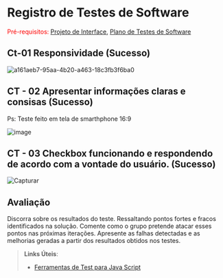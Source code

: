 # Registro de Testes de Software

<span style="color:red">Pré-requisitos: <a href="3-Projeto de Interface.md"> Projeto de Interface</a></span>, <a href="8-Plano de Testes de Software.md"> Plano de Testes de Software</a>

## Ct-01 Responsividade (Sucesso) 
![a161aeb7-95aa-4b20-a463-18c3fb3f6ba0](https://user-images.githubusercontent.com/113618051/204166797-fc0c0174-1bf2-413c-8b7f-6e390b3f3210.jpg)



## CT - 02 Apresentar informações claras e consisas (Sucesso) 


Ps: Teste feito em tela de smarthphone 16:9 

![image](https://user-images.githubusercontent.com/113618051/204166963-0ed937d5-bf38-448b-b7e2-4831f770351f.png)

## CT - 03 Checkbox funcionando e respondendo de acordo com a vontade do usuário. (Sucesso) 

![Capturar](https://user-images.githubusercontent.com/113618051/204167192-e8ebb6f2-f7ce-4fef-8b0e-273c90b27bfd.JPG)

## Avaliação

Discorra sobre os resultados do teste. Ressaltando pontos fortes e fracos identificados na solução. Comente como o grupo pretende atacar esses pontos nas próximas iterações. Apresente as falhas detectadas e as melhorias geradas a partir dos resultados obtidos nos testes.

> **Links Úteis**:
> - [Ferramentas de Test para Java Script](https://geekflare.com/javascript-unit-testing/)
